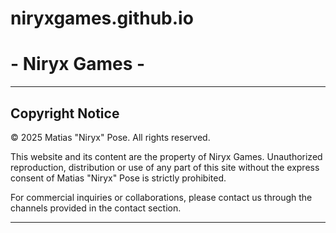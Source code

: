 # niryxgames.github.io

# - Niryx Games -

---

## Copyright Notice

© 2025 Matias "Niryx" Pose. All rights reserved. 

This website and its content are the property of Niryx Games. Unauthorized reproduction, distribution or use of any part of this site without the express consent of Matias "Niryx" Pose is strictly prohibited. 

For commercial inquiries or collaborations, please contact us through the channels provided in the contact section.

---
